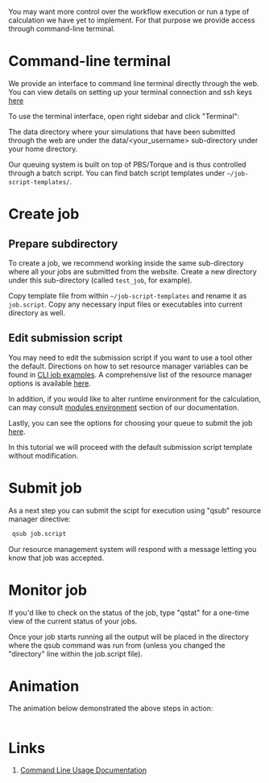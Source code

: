 You may want more control over the workflow execution or run a type of calculation we have yet to implement. For that purpose we provide access through command-line terminal.

# Command-line terminal

We provide an interface to command line terminal directly through the web. You can view details on setting up your terminal connection and ssh keys [here](/cli/login.md)

To use the terminal interface, open right sidebar and click "Terminal":

The data directory where your simulations that have been submitted through the web are under the data/<your_username> sub-directory under your home directory.

Our queuing system is built on top of PBS/Torque and is thus controlled through a batch script. You can find batch script templates under `~/job-script-templates/`.

# Create job

## Prepare subdirectory

To create a job, we recommend working inside the same sub-directory where all your jobs are submitted from the website. Create a new directory under this sub-directory (called `test_job`, for example).

Copy template file from within `~/job-script-templates` and rename it as `job.script`. Copy any necessary input files or executables into current directory as well.

## Edit submission script

You may need to edit the submission script if you want to use a tool other the default. Directions on how to set resource manager variables can be found in [CLI job examples](/cli/jobs.md). A comprehensive list of the resource manager options is available [here](/cli/extra.md).

In addition, if you would like to alter runtime environment for the calculation, can may consult [modules environment](/cli/modules-environment.md) section of our documentation.

Lastly, you can see the options for choosing your queue to submit the job [here](/compute/levels-queues.md).

In this tutorial we will proceed with the default submission script template without modification.

# Submit job

As a next step you can submit the scipt for execution using "qsub" resource manager directive: 
 
```bash
 qsub job.script
```
 
 Our resource management system will respond with a message letting you know that job was accepted.

# Monitor job

If you'd like to check on the status of the job, type "qstat" for a one-time view of the current status of your jobs. 

Once your job starts running all the output will be placed in the directory where the qsub command was run from (unless you changed the "directory" line within the job.script file).

# Animation

The animation below demonstrated the above steps in action:

<!-- TODO: use local gif instead -->
<img data-gifffer="https://exabyte.io/img/screencast-1.gif"/>

# Links

1. [Command Line Usage Documentation](/cli/login.md)



